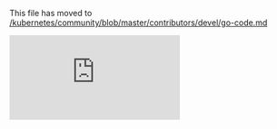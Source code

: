 This file has moved to [/kubernetes/community/blob/master/contributors/devel/go-code.md](https://github.com/kubernetes/community/blob/master/contributors/devel/go-code.md)


<!-- BEGIN MUNGE: GENERATED_ANALYTICS -->
[![Analytics](https://kubernetes-site.appspot.com/UA-36037335-10/GitHub/docs/devel/go-code.md?pixel)]()
<!-- END MUNGE: GENERATED_ANALYTICS -->
